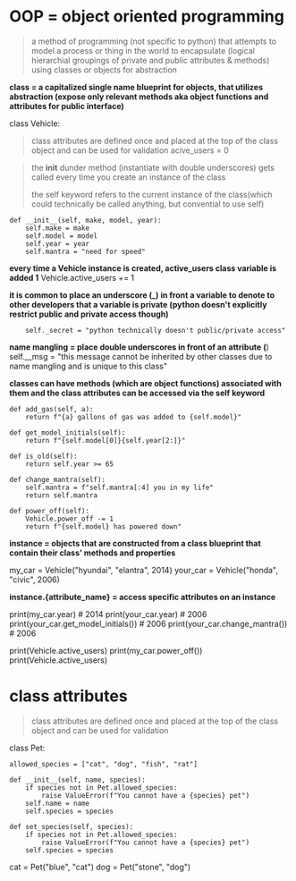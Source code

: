# OOP = object oriented programming

> a method of programming (not specific to python) that attempts to model a process or thing in the world to encapsulate (logical hierarchial groupings of private and public attributes & methods) using classes or objects for abstraction

__class = a capitalized single name blueprint for objects, that utilizes abstraction (expose only relevant methods aka object functions and attributes for public interface)__

class Vehicle:

> class attributes are defined once and placed at the top of the class object and can be used for validation
        acive_users = 0

> the __init__ dunder method (instantiate with double underscores) gets called every time you create an instance of the class
>
> the self keyword refers to the current instance of the class(which could technically be called anything, but convential to use self)

    def __init__(self, make, model, year):
        self.make = make
        self.model = model
        self.year = year
        self.mantra = "need for speed"

__every time a Vehicle instance is created, active_users class variable is added 1__
        Vehicle.active_users += 1

__it is common to place an underscore (_) in front a variable to denote to other developers that a variable is private (python doesn't explicitly restrict public and private access though)__

        self._secret = "python technically doesn't public/private access"

__name mangling = place double underscores in front of an attribute (__)
        self.__msg = "this message cannot be inherited by other classes due to name mangling and is unique to this class"

__classes can have methods (which are object functions) associated with them and the class attributes can be accessed via the self keyword__

    def add_gas(self, a):
        return f"{a} gallons of gas was added to {self.model}"

    def get_model_initials(self):
        return f"{self.model[0]}{self.year[2:]}" 

    def is_old(self):
        return self.year >= 65

    def change_mantra(self):
        self.mantra = f"self.mantra[:4] you in my life"
        return self.mantra

    def power_off(self):
        Vehicle.power_off -= 1
        return f"{self.model} has powered down"

__instance = objects that are constructed from a class blueprint that contain their class' methods and properties__

my_car = Vehicle("hyundai", "elantra", 2014)
your_car = Vehicle("honda", "civic", 2006)

__instance.{attribute_name} = access specific attributes on an instance__

print(my_car.year) # 2014
print(your_car.year) # 2006
print(your_car.get_model_initials()) # 2006
print(your_car.change_mantra()) # 2006

print(Vehicle.active_users)
print(my_car.power_off())
print(Vehicle.active_users)

# class attributes

> class attributes are defined once and placed at the top of the class object and can be used for validation

class Pet:
    
    allowed_species = ["cat", "dog", "fish", "rat"]

    def __init__(self, name, species):
        if species not in Pet.allowed_species:
            raise ValueError(f"You cannot have a {species} pet")
        self.name = name
        self.species = species

    def set_species(self, species):
        if species not in Pet.allowed_species:
            raise ValueError(f"You cannot have a {species} pet")
        self.species = species

cat = Pet("blue", "cat")
dog = Pet("stone", "dog")